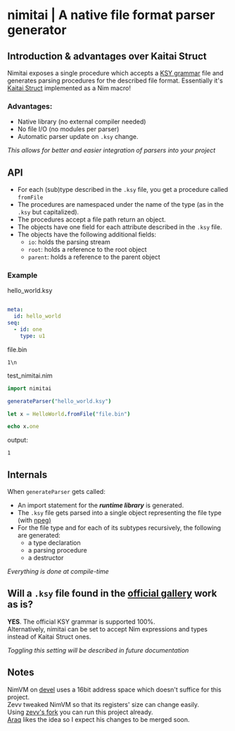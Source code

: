 # nimitai | A native file format parser generator

## Introduction & advantages over Kaitai Struct
Nimitai exposes a single procedure which accepts a [KSY grammar](https://doc.kaitai.io/ksy_reference.html) file and generates parsing procedures for the described file format. Essentially it's [Kaitai Struct](https://kaitai.io/) implemented as a Nim macro!

### Advantages:
- Native library (no external compiler needed)
- No file I/O (no modules per parser)
- Automatic parser update on `.ksy` change.

*This allows for better and easier integration of parsers into your project*


## API
- For each (sub)type described in the `.ksy` file, you get a procedure called `fromFile`
- The procedures are namespaced under the name of the type (as in the `.ksy` but capitalized).
- The procedures accept a file path return an object.
- The objects have one field for each attribute described in the `.ksy` file.
- The objects have the following additional fields:
  - `io`: holds the parsing stream
  - `root`: holds a reference to the root object
  - `parent`: holds a reference to the parent object

### Example

hello_world.ksy
```yaml

meta:
  id: hello_world
seq:
  - id: one
    type: u1
```

file.bin
```bin
1\n
```

test_nimitai.nim
```nim
import nimitai

generateParser("hello_world.ksy")

let x = HelloWorld.fromFile("file.bin")

echo x.one
```

output:
```
1
```
## Internals
When `generateParser` gets called:
  - An import statement for the *__runtime library__* is generated.
  - The `.ksy` file gets parsed into a single object representing the file type (with [npeg)](https://github.com/zevv/npeg) 
  - For the file type and for each of its subtypes recursively, the following are generated:
    - a type declaration
    - a parsing procedure
    - a destructor

*Everything is done at compile-time*

## Will a `.ksy` file found in the [official gallery](https://formats.kaitai.io/) work as is?
**YES**. The official KSY grammar is supported 100%.  
Alternatively, nimitai can be set to accept Nim expressions and types instead of Kaitai Struct ones.

*Toggling this setting will be described in future documentation*

## Notes
NimVM on [devel](https://github.com/nim-lang/Nim/tree/devel) uses a 16bit address space which doesn't suffice for this project.  
Zevv tweaked NimVM so that its registers' size can change easily.  
Using [zevv's fork](https://github.com/zevv/Nim/tree/zevv-vmrework) you can run this project already.  
[Araq](https://github.com/Araq) likes the idea so I expect his changes to be merged soon.
